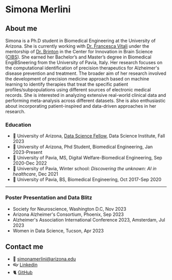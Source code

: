 # **Simona Merlini**

## About me

Simona is a Ph.D student in Biomedical Engineering at the University of Arizona. She is currently working with [Dr. Francesca Vitali](https://deptmedicine.arizona.edu/profile/francesca-vitali-phd) under the mentorship of [Dr. Brinton](https://healthsciences.arizona.edu/about/executive-leadership/roberta-diaz-brinton-phd) in the Center for Innovation in Brain Science ([CIBS](https://cibs.uahs.arizona.edu/)). She earned her Bachelor’s and Master’s degree in Biomedical EngiBSneering from the University of Pavia, Italy. Her research focuses on the computational identification of precision therapeutics for Alzheimer's disease prevention and treatment. The broader aim of her research involved the development of precision medicine approach based on machine learning to identify therapies that treat the specific patient profiles/subpopulations using different sources of electronic medical records. She is interested in analyzing extensive real-world clinical data and performing meta-analysis across different datasets. She is also enthusiastic about incorporating patient-inspired and data-driven approaches in her research.

### Education 
- :microscope: University of Arizona, [Data Science Fellow](https://datascience.arizona.edu/education/data-science-fellows), Data Science Institute, Fall 2023
- 🧬 University of Arizona, Phd Student, Biomedical Engineering, Jan 2023-Present
- :closed_book: University of Pavia, MS, Digital Welfare-Biomedical Engineering, Sep 2020-Dec 2022
- :telescope: University of Pavia, Winter school: _Discovering the unknown: AI in healthcare_, Dec 2021
- :green_book: University of Pavia, BS, Biomedical Engineering, Oct 2017-Sep 2020



---

### Poster Presentation and Data Blitz
- Society for Neuroscience, Washington D.C, Nov 2023
- Arizona Alzheimer's Consortium, Phoenix, Sep 2023
- Alzheimer's Association International Conference 2023, Amsterdam, Jul 2023
- Women in Data Science, Tucson, Apr 2023

## Contact me
- :envelope_with_arrow: simonamerlini@arizona.edu
- :eyeglasses: [Linkedin](https://www.linkedin.com/in/simona-merlini-42a336200)
- :cat2: [GitHub](https://github.com/merlinis12)


